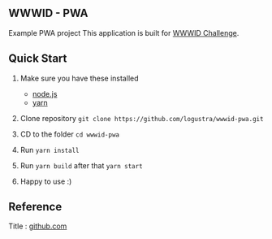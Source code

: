 ## WWWID - PWA
Example PWA project
This application is built for [WWWID Challenge](https://medium.com/wwwid/tantangan-web-developer-untuk-membuat-aplikasi-web-bisa-digunakan-kurang-dari-5-detik-70bb7431741d).

## Quick Start
1. Make sure you have these installed
    * [node.js](http://nodejs.org/)
    * [yarn](https://yarnpkg.com/en/)

2. Clone repository `git clone https://github.com/logustra/wwwid-pwa.git`
3. CD to the folder `cd wwwid-pwa` 
4. Run `yarn install`
5. Run `yarn build` after that `yarn start`
6. Happy to use :) 

## Reference
Title : [github.com](https://github.com/zeit/next.js/blob/master/errors/no-document-title.md)
